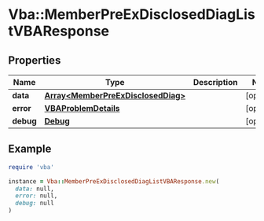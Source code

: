 # Vba::MemberPreExDisclosedDiagListVBAResponse

## Properties

| Name | Type | Description | Notes |
| ---- | ---- | ----------- | ----- |
| **data** | [**Array&lt;MemberPreExDisclosedDiag&gt;**](MemberPreExDisclosedDiag.md) |  | [optional] |
| **error** | [**VBAProblemDetails**](VBAProblemDetails.md) |  | [optional] |
| **debug** | [**Debug**](Debug.md) |  | [optional] |

## Example

```ruby
require 'vba'

instance = Vba::MemberPreExDisclosedDiagListVBAResponse.new(
  data: null,
  error: null,
  debug: null
)
```

